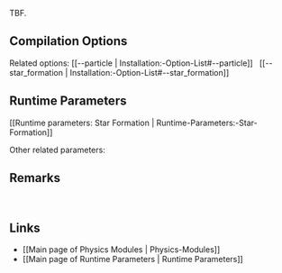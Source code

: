 TBF.

## Compilation Options

Related options:
[[--particle | Installation:-Option-List#--particle]] &nbsp;
[[--star_formation | Installation:-Option-List#--star_formation]] &nbsp;


## Runtime Parameters
[[Runtime parameters: Star Formation | Runtime-Parameters:-Star-Formation]]

Other related parameters:


## Remarks


<br>

## Links
* [[Main page of Physics Modules | Physics-Modules]]
* [[Main page of Runtime Parameters | Runtime Parameters]]
